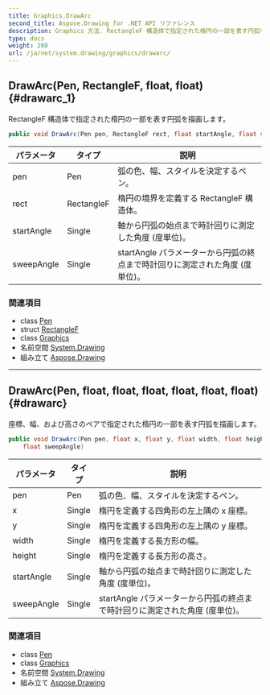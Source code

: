 ```yaml
---
title: Graphics.DrawArc
second_title: Aspose.Drawing for .NET API リファレンス
description: Graphics 方法. RectangleF 構造体で指定された楕円の一部を表す円弧を描画します
type: docs
weight: 260
url: /ja/net/system.drawing/graphics/drawarc/
---
```

## DrawArc(Pen, RectangleF, float, float) {#drawarc_1}

RectangleF 構造体で指定された楕円の一部を表す円弧を描画します。

```csharp
public void DrawArc(Pen pen, RectangleF rect, float startAngle, float sweepAngle)
```

| パラメータ | タイプ | 説明 |
| --- | --- | --- |
| pen | Pen | 弧の色、幅、スタイルを決定するペン。 |
| rect | RectangleF | 楕円の境界を定義する RectangleF 構造体。 |
| startAngle | Single | 軸から円弧の始点まで時計回りに測定した角度 (度単位)。 |
| sweepAngle | Single | startAngle パラメーターから円弧の終点まで時計回りに測定された角度 (度単位)。 |

### 関連項目

* class [Pen](../../pen/)
* struct [RectangleF](../../rectanglef/)
* class [Graphics](../)
* 名前空間 [System.Drawing](../../graphics/)
* 組み立て [Aspose.Drawing](../../../)

---

## DrawArc(Pen, float, float, float, float, float, float) {#drawarc}

座標、幅、および高さのペアで指定された楕円の一部を表す円弧を描画します。

```csharp
public void DrawArc(Pen pen, float x, float y, float width, float height, float startAngle, 
    float sweepAngle)
```

| パラメータ | タイプ | 説明 |
| --- | --- | --- |
| pen | Pen | 弧の色、幅、スタイルを決定するペン。 |
| x | Single | 楕円を定義する四角形の左上隅の x 座標。 |
| y | Single | 楕円を定義する四角形の左上隅の y 座標。 |
| width | Single | 楕円を定義する長方形の幅。 |
| height | Single | 楕円を定義する長方形の高さ。 |
| startAngle | Single | 軸から円弧の始点まで時計回りに測定した角度 (度単位)。 |
| sweepAngle | Single | startAngle パラメーターから円弧の終点まで時計回りに測定された角度 (度単位)。 |

### 関連項目

* class [Pen](../../pen/)
* class [Graphics](../)
* 名前空間 [System.Drawing](../../graphics/)
* 組み立て [Aspose.Drawing](../../../)


